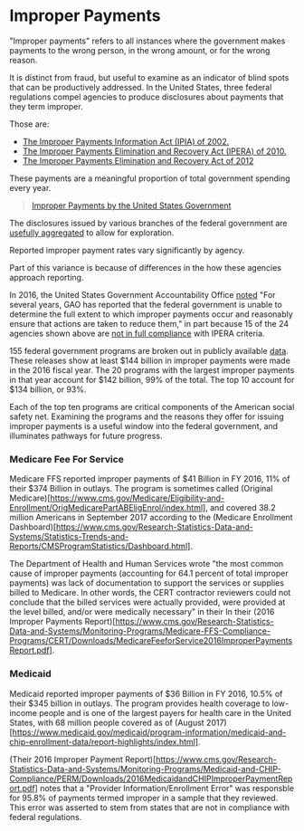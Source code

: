 # Improper Payments

"Improper payments" refers to all instances where the government makes payments to the wrong person, in the wrong amount, or for the wrong reason. 

It is distinct from fraud, but useful to examine as an indicator of blind spots that can be productively addressed. In the United States, three federal regulations compel agencies to produce disclosures about payments that they term improper. 

Those are:

* [The Improper Payments Information Act (IPIA) of 2002.](https://www.gpo.gov/fdsys/pkg/PLAW-107publ300/pdf/PLAW-107publ300.pdf)
* [The Improper Payments Elimination and Recovery Act (IPERA) of 2010.](https://www.gpo.gov/fdsys/pkg/PLAW-111publ204/pdf/PLAW-111publ204.pdf)
* [The Improper Payments Elimination and Recovery Act of 2012](https://www.gpo.gov/fdsys/pkg/PLAW-112publ248/pdf/PLAW-112publ248.pdf)

These payments are a meaningful proportion of total government spending every year. 

<blockquote class="imgur-embed-pub" lang="en" data-id="a/W8IlT"><a href="//imgur.com/W8IlT">Improper Payments by the United States Government</a></blockquote><script async src="//s.imgur.com/min/embed.js" charset="utf-8"></script>

The disclosures issued by various branches of the federal government are [usefully aggregated](https://paymentaccuracy.gov/) to allow for exploration. 

Reported improper payment rates vary significantly by agency. 

<blockquote class="imgur-embed-pub" lang="en" data-id="a/iveCU"><a href="//imgur.com/iveCU"></a></blockquote><script async src="//s.imgur.com/min/embed.js" charset="utf-8"></script>

Part of this variance is because of differences in the how these agencies approach reporting. 

In 2016, the United States Government Accountability Office [noted](http://www.gao.gov/assets/680/678154.pdf) "For several years, GAO has reported that the federal government is unable to determine the full extent to which improper payments occur and reasonably ensure that actions are taken to reduce them," in part because 15 of the 24 agencies shown above are [not in full compliance](http://www.gao.gov/assets/680/678154.pdf) with IPERA criteria.  

155 federal government programs are broken out in publicly available [data](https://paymentaccuracy.gov/resources/). These releases show at least $144 billion in improper payments were made in the 2016 fiscal year. The 20 programs with the largest improper payments in that year account for $142 billion, 99% of the total. The top 10 account for $134 billion, or 93%.

Each of the top ten programs are critical components of the American social safety net. Examining the programs and the reasons they offer for issuing improper payments is a useful window into the federal government, and illuminates pathways for future progress. 
 
### Medicare Fee For Service

Medicare FFS reported improper payments of $41 Billion in FY 2016, 11% of their $374 Billion in outlays. The program is sometimes called (Original Medicare)[https://www.cms.gov/Medicare/Eligibility-and-Enrollment/OrigMedicarePartABEligEnrol/index.html], and covered 38.2 million Americans in September 2017 according to the (Medicare Enrollment Dashboard)[https://www.cms.gov/Research-Statistics-Data-and-Systems/Statistics-Trends-and-Reports/CMSProgramStatistics/Dashboard.html]. 

The Department of Health and Human Services wrote "the most common cause of improper payments (accounting for 64.1 percent of total improper payments) was lack of documentation to support the services or supplies billed to Medicare. In other words, the CERT contractor reviewers could not conclude that the billed services were actually provided, were provided at the level billed, and/or were medically necessary" in their In their (2016 Improper Payments Report)[https://www.cms.gov/Research-Statistics-Data-and-Systems/Monitoring-Programs/Medicare-FFS-Compliance-Programs/CERT/Downloads/MedicareFeeforService2016ImproperPaymentsReport.pdf].

### Medicaid

Medicaid reported improper payments of $36 Billion in FY 2016, 10.5% of their $345 billion in outlays. The program provides health coverage to low-income people and is one of the largest payers for health care in the United States, with 68 million people covered as of (August 2017)[https://www.medicaid.gov/medicaid/program-information/medicaid-and-chip-enrollment-data/report-highlights/index.html]. 

(Their 2016 Improper Payment Report)[https://www.cms.gov/Research-Statistics-Data-and-Systems/Monitoring-Programs/Medicaid-and-CHIP-Compliance/PERM/Downloads/2016MedicaidandCHIPImproperPaymentReport.pdf] notes that a "Provider Information/Enrollment Error" was responsble for 95.8% of payments termed improper in a sample that they reviewed. This error was asserted to stem from states that are not in compliance with federal regulations. 


